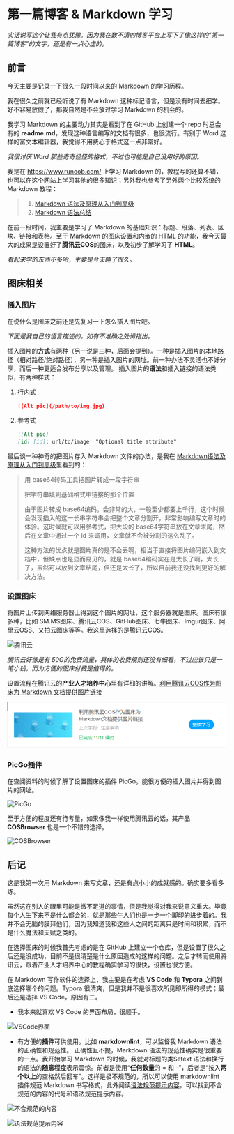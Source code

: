 # 第一篇博客 & Markdown 学习

*实话说写这个让我有点犹豫。因为我在数不清的博客平台上写下了像这样的“第一篇博客”的文字，还是有一点心虚的。*

## 前言

今天主要是记录一下很久一段时间以来的 Markdown 的学习历程。

我在很久之前就已经听说了有 Markdown 这种标记语言，但是没有时间去细学。好不容易放假了，那我自然是不会放过学习 Markdown 的机会的。

我学习 Markdown 的主要动力其实是看到了在 GitHub 上创建一个 repo 时总会有的 **readme.md**，发现这种语言编写的文档有很多，也很流行。有别于 Word 这样的富文本编辑器，我觉得不用费心于格式这一点非常好。

*我很讨厌 Word 那些奇奇怪怪的格式，不过也可能是自己没用好的原因。*

我是在 <https://www.runoob.com/> 上学习 Markdown 的，教程写的还算不错，也可以在这个网站上学习其他的很多知识；另外我也参考了另外两个比较系统的 Markdown 教程：

> 1. [Markdown 语法及原理从入门到高级](https://zhuanlan.zhihu.com/p/99319314)
> 2. [Markdown 语法总结](https://blog.alexxinzhe.co/2020/08/03/markdown-yu-fa-zong-jie/)

在前一段时间，我主要是学习了 Markdown 的基础知识：标题、段落、列表、区块、链接和表格。至于 Markdown 的图床设置和内嵌的 HTML 的功能，我今天最大的成果是设置好了**腾讯云COS**的图床，以及初步了解学习了 **HTML**。

*看起来学的东西不多哈，主要是今天睡了很久。*

## 图床相关

### 插入图片

在说什么是图床之前还是先复习一下怎么插入图片吧。

*下面是我自己的语言描述的，如有不准确之处请指出。*

插入图片的**方式**有两种（另一说是三种，后面会提到）。一种是插入图片的本地路径（相对路径/绝对路径），另一种是插入图片的网址。前一种办法不灵活也不好分享，而后一种更适合发布分享以及管理。
插入图片的**语法**和插入链接的语法类似，有两种样式：

1. 行内式

   ```markdown
   ![Alt pic](/path/to/img.jpg)
   ```

2. 参考式

    ```markdown
    ![Alt pic]
    [id] [id]: url/to/image  "Optional title attribute"
    ```

最后谈一种神奇的把图片存入 Markdown 文件的办法，是我在 [Markdown语法及原理从入门到高级](https://zhuanlan.zhihu.com/p/99319314)里看到的：

> 用 base64转码工具把图片转成一段字符串
>  
> 把字符串填到基础格式中链接的那个位置
>  
> 由于图片转成 base64编码，会非常的大，一般至少都要上千行，这个时候会发现插入的这一长串字符串会把整个文章分割开，非常影响编写文章时的体验。这时候就可以用参考式，把大段的 base64字符串放在文章末尾，然后在文章中通过一个 id 来调用，文章就不会被分割的这么乱了。
>  
> 这种方法的优点就是图片真的是不会丢啊，相当于直接将图片编码嵌入到文档中，但缺点也是显而易见的，就是 base64编码实在是太长了啊，太长了，虽然可以放到文章结尾，但还是太长了，所以目前我还没找到更好的解决方法。

### 设置图床

将图片上传到网络服务器上得到这个图片的网址，这个服务器就是图床。图床有很多种，比如 SM.MS图床、腾讯云COS、GitHub图床、七牛图床、Imgur图床、阿里云OSS、又拍云图床等等。我这里选择的是腾讯云COS。

![腾讯云][腾讯云]

*腾讯云好像是有 50G的免费流量，具体的收费规则还没有细看，不过应该只是一笔小钱，而为方便的图床付费是值得的。*

设置流程在腾讯云的**产业人才培养中心**里有详细的讲解。[利用腾讯云COS作为图床为 Markdown 文档提供图片链接]

![利用腾讯云COS作为图床为Markdown文档提供图片链接][利用腾讯云COS作为图床为Markdown文档提供图片链接]

### PicGo插件

在查阅资料的时候了解了设置图床的插件 PicGo。能很方便的插入图片并得到图片的网址。

![PicGo][PicGo]

至于方便的程度还有待考量，如果像我一样使用腾讯云的话，其产品 **COSBrowser** 也是一个不错的选择。

![COSBrowser][COSBrowser]

## 后记

这是我第一次用 Markdown 来写文章，还是有点小小的成就感的。确实要多看多练。

虽然这在别人的眼里可能是微不足道的事情，但是我觉得对我来说意义重大。毕竟每个人生下来不是什么都会的，就是那些牛人们也是一步一个脚印的进步着的。我并不会无脑的膜拜他们，因为我知道我和这些人之间的距离只是时间和积累，而不是什么魔法和天赋之类的。

在选择图床的时候我首先考虑的是在 GitHub 上建立一个仓库，但是设置了很久之后还是没成功，目前不是很清楚是什么原因造成的这样的问题。之后才转而使用腾讯云，跟着产业人才培养中心的教程确实学习的很快，设置也很方便。

在 Markdown 写作软件的选择上，我主要是在考虑 **VS Code** 和 **Typora** 之间到底选择哪个的问题。Typora 很清爽，但是我并不是很喜欢所见即所得的模式；最后还是选择 VS Code，原因有二。

- 我本来就喜欢 VS Code 的界面布局，很顺手。

![VSCode界面][VSCode界面]

- 有方便的**插件**可供使用。比如 **markdownlint**，可以监督我 Markdown 语法的正确性和规范性。
正确性且不提，Markdown 语法的规范性确实是很重要的一点。我开始学习 Markdown 的时候，我就对标题的类Setext 语法和换行的语法的**随意程度**表示震惊。前者是使用“**任何数量**的 = 和 -”，后者是“按入**两个以上**的空格然后回车”。这样是极不规范的，所以可以使用 markdownlint 插件规范 Markdown 书写格式，此外阅读[语法规范提示内容](https://yijiebuyi.com/blog/79347d0e8c1739bd1f9d9d7c1dcbcccf.html#md001---heading-levels-should-only-increment-by-one-level-at-a-time)，可以找到不合规范的内容的代号和语法规范提示内容。

![不合规范的内容][不合规范的内容]

![语法规范提示内容][语法规范提示内容]

<!-- 图片 -->

[腾讯云]:https://typora-1304621073.cos.ap-guangzhou.myqcloud.com/typora/%E8%85%BE%E8%AE%AF%E4%BA%91.png
[腾讯云]:../_images/腾讯云.png

[利用腾讯云COS作为图床为 Markdown 文档提供图片链接]:https://typora-1304621073.cos.ap-guangzhou.myqcloud.com/typora/%E5%88%A9%E7%94%A8%E8%85%BE%E8%AE%AF%E4%BA%91COS%E4%BD%9C%E4%B8%BA%E5%9B%BE%E5%BA%8A%E4%B8%BAMarkdown%E6%96%87%E6%A1%A3%E6%8F%90%E4%BE%9B%E5%9B%BE%E7%89%87%E9%93%BE%E6%8E%A5.png
[利用腾讯云COS作为图床为Markdown文档提供图片链接]:../_images/利用腾讯云COS作为图床为Markdown文档提供图片链接.png

[PicGo]:https://typora-1304621073.cos.ap-guangzhou.myqcloud.com/typora/PicGo.png
[PicGo]:../_images/PicGo.png

[COSBrowser]:https://typora-1304621073.cos.ap-guangzhou.myqcloud.com/typora/COSBrowser.png
[COSBrowser]:../_images/COSBrowser.png

[VSCode界面]:https://typora-1304621073.cos.ap-guangzhou.myqcloud.com/typora/VSCode%E7%95%8C%E9%9D%A2.png
[VSCode界面]:../_images/VSCode界面.png

[不合规范的内容]:https://typora-1304621073.cos.ap-guangzhou.myqcloud.com/typora/%E4%B8%8D%E5%90%88%E8%A7%84%E8%8C%83%E7%9A%84%E5%86%85%E5%AE%B9.png
[不合规范的内容]:../_images/不合规范的内容.png

[语法规范提示内容]:https://typora-1304621073.cos.ap-guangzhou.myqcloud.com/typora/%E8%AF%AD%E6%B3%95%E8%A7%84%E8%8C%83%E6%8F%90%E7%A4%BA%E5%86%85%E5%AE%B9.png
[语法规范提示内容]:../_images/语法规范提示内容.png
